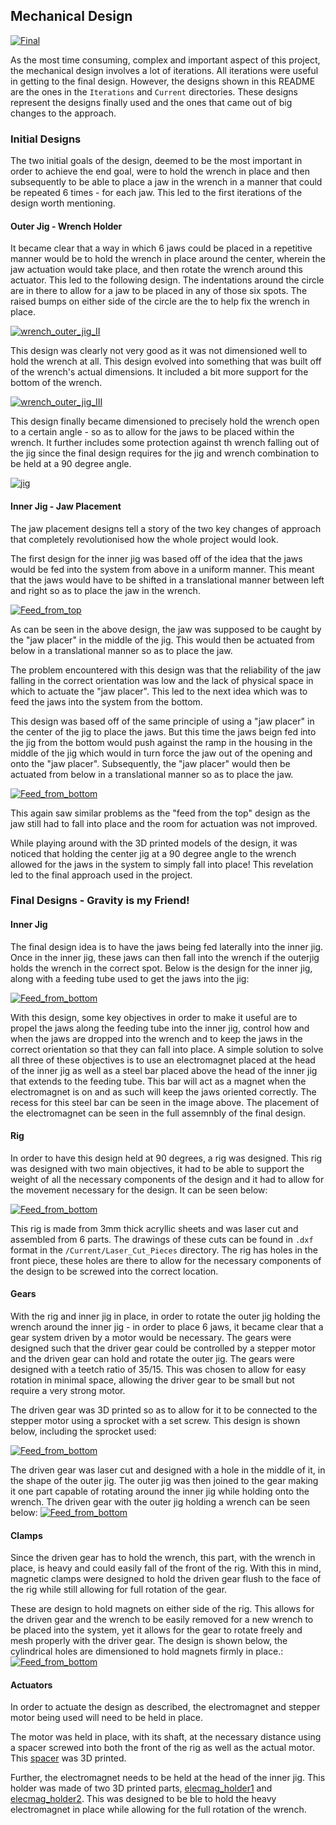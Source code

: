 ## Mechanical Design
<!-- <p align="center"> <script src="https://embed.github.com/view/3d/LeTo37/Bionic_Wrench_Automation_Project/master/Mechanical_Design/Current/3D_prints/Final.stl"></script> </p> -->
[![Final](media/Final.png)](Mechanical_Design/Current/3D_prints/Final.stl)

As the most time consuming, complex and important aspect of this project, the mechanical design involves a lot of iterations. All iterations were useful in getting to the final design. However, the designs shown in this README are the ones in the `Iterations` and `Current` directories. These designs represent the designs finally used and the ones that came out of big changes to the approach.

### Initial Designs
The two initial goals of the design, deemed to be the most important in order to achieve the end goal, were to hold the wrench in place and then subsequently to be able to place a jaw in the wrench in a manner that could be repeated 6 times - for each jaw. This led to the first iterations of the design worth mentioning.  

#### Outer Jig - Wrench Holder
It became clear that a way in which 6 jaws could be placed in a repetitive manner would be to hold the wrench in place around the center, wherein the jaw actuation would take place, and then rotate the wrench around this actuator. This led to the following design. The indentations around the circle are in there to allow for a jaw to be placed in any of those six spots. The raised bumps on either side of the circle are the to help fix the wrench in place.
<!-- <p align="center"> <script src="https://embed.github.com/view/3d/LeTo37/Bionic_Wrench_Automation_Project/master/Mechanical_Design/Iterations/wrench_outer_jig_II.stl"></script> </p> -->
[![wrench_outer_jig_II](media/wrench_outer_jig_II.png)](Mechanical_Design/Iterations/wrench_outer_jig_II.stl)

This design was clearly not very good as it was not dimensioned well to hold the wrench at all. This design evolved into something that was built off of the wrench's actual dimensions. It included a bit more support for the bottom of the wrench.
<!-- <p align="center"> <script src="https://embed.github.com/view/3d/LeTo37/Bionic_Wrench_Automation_Project/master/Mechanical_Design/Iterations/wrench_outer_jig_III.stl"></script> </p> -->
[![wrench_outer_jig_III](media/wrench_outer_jig_III.png])](Mechanical_Design/Iterations/wrench_outer_jig_III.stl)

This design finally became dimensioned to precisely hold the wrench open to a certain angle - so as to allow for the jaws to be placed within the wrench. It further includes some protection against th wrench falling out of the jig since the final design requires for the jig and wrench combination to be held at a 90 degree angle.
<!-- <p align="center"> <script src="https://embed.github.com/view/3d/LeTo37/Bionic_Wrench_Automation_Project/master/Mechanical_Design/Current/3D_prints/jig.stl"></script> </p> -->
[![jig](media/jig.png)](Mechanical_Design/Current/3D_prints/jig.stl)

#### Inner Jig - Jaw Placement
The jaw placement designs tell a story of the two key changes of approach that completely revolutionised how the whole project would look.

The first design for the inner jig was based off of the idea that the jaws would be fed into the system from above in a uniform manner. This meant that the jaws would have to be shifted in a translational manner between left and right so as to place the jaw in the wrench. 
<!-- <p align="center"> <script src="https://embed.github.com/view/3d/LeTo37/Bionic_Wrench_Automation_Project/master/Mechanical_Design/Iterations/Feed_from_top.stl"></script> </p> -->
[![Feed_from_top](media/Feed_from_top.png)](Mechanical_Design/Iterations/Feed_from_top.stl)

As can be seen in the above design, the jaw was supposed to be caught by the "jaw placer" in the middle of the jig. This would then be actuated from below in a translational manner so as to place the jaw. 

The problem encountered with this design was that the reliability of the jaw falling in the correct orientation was low and the lack of physical space in which to actuate the "jaw placer". This led to the next idea which was to feed the jaws into the system from the bottom.

This design was based off of the same principle of using a "jaw placer" in the center of the jig to place the jaws. But this time the jaws beign fed into the jig from the bottom would push against the ramp in the housing in the middle of the jig which would in turn force the jaw out of the opening and onto the "jaw placer". Subsequently, the "jaw placer" would then be actuated from below in a translational manner so as to place the jaw.
<!-- <p align="center"> <script src="https://embed.github.com/view/3d/LeTo37/Bionic_Wrench_Automation_Project/master/Mechanical_Design/Iterations/Feed_from_bottom.stl"></script> </p> -->
[![Feed_from_bottom](media/Feed_from_bottom.png)](Mechanical_Design/Iterations/Feed_from_bottom.stl)

This again saw similar problems as the "feed from the top" design as the jaw still had to fall into place and the room for actuation was not improved. 

While playing around with the 3D printed models of the design, it was noticed that holding the center jig at a 90 degree angle to the wrench allowed for the jaws in the system to simply fall into place! This revelation led to the final approach used in the project.

### Final Designs - Gravity is my Friend!

#### Inner Jig
The final design idea is to have the jaws being fed laterally into the inner jig. Once in the inner jig, these jaws can then fall into the wrench if the outerjig holds the wrench in the correct spot. Below is the design for the inner jig, along with a feeding tube used to get the jaws into the jig<span>&#58;</span>
<!-- <p align="center"> <script src="https://embed.github.com/view/3d/LeTo37/Bionic_Wrench_Automation_Project/master/Mechanical_Design/Current/3D_Prints/Assembly_feeder&inner.stl"></script> </p> -->
[![Feed_from_bottom](media/Assembly_feeder&inner.png)](Mechanical_Design/Current/3D_Prints/Assembly_feeder&inner.stl)

With this design, some key objectives in order to make it useful are to propel the jaws along the feeding tube into the inner jig, control how and when the jaws are dropped into the wrench and to keep the jaws in the correct orientation so that they can fall into place. A simple solution to solve all three of these objectives is to use an electromagnet placed at the head of the inner jig as well as a steel bar placed above the head of the inner jig that extends to the feeding tube. This bar will act as a magnet when the electromagnet is on and as such will keep the jaws oriented correctly. The recess for this steel bar can be seen in the image above. The placement of the electromagnet can be seen in the full assemnbly of the final design. 

#### Rig
In order to have this design held at 90 degrees, a rig was designed. This rig was designed with two main objectives, it had to be able to support the weight of all the necessary components of the design and it had to allow for the movement necessary for the design. It can be seen below<span>&#58;</span>
<!-- <p align="center"> <script src="https://embed.github.com/view/3d/LeTo37/Bionic_Wrench_Automation_Project/master/Mechanical_Design/Current/Laser_Cut_Pieces/Rig.stl"></script> </p> -->
[![Feed_from_bottom](media/Rig.png)](Mechanical_Design/Current/Laser_Cut_Pieces/Rig.stl)

This rig is made from 3mm thick acryllic sheets and was laser cut and assembled from 6 parts. The drawings of these cuts can be found in `.dxf` format in the `/Current/Laser_Cut_Pieces` directory. The rig has holes in the front piece, these holes are there to allow for the necessary components of the design to be screwed into the correct location.

#### Gears

With the rig and inner jig in place, in order to rotate the outer jig holding the wrench around the inner jig - in order to place 6 jaws, it became clear that a gear system driven by a motor would be necessary. The gears were designed such that the driver gear could be controlled by a stepper motor and the driven gear can hold and rotate the outer jig. The gears were designed with a teetch ratio of 35/15. This was chosen to allow for easy rotation in minimal space, allowing the driver gear to be small but not require a very strong motor.

The driven gear was 3D printed so as to allow for it to be connected to the stepper motor using a sprocket with a set screw. This design is shown below, including the sprocket used<span>&#58;</span>
<!-- <p align="center"> <script src="https://embed.github.com/view/3d/LeTo37/Bionic_Wrench_Automation_Project/master/Mechanical_Design/Current/3D_Prints/gear_driver.stl"></script> </p> -->
[![Feed_from_bottom](media/Rig.png)](Mechanical_Design/Current/3D_Prints/gear_driver.stl)

The driven gear was laser cut and designed with a hole in the middle of it, in the shape of the outer jig. The outer jig was then joined to the gear making it one part capable of rotating around the inner jig while holding onto the wrench. The driven gear with the outer jig holding a wrench can be seen below<span>&#58;</span><!-- <p align="center"> <script src="https://embed.github.com/view/3d/LeTo37/Bionic_Wrench_Automation_Project/master/Mechanical_Design/Current/Laser_Cut_Pieces/jig_gear.stl"></script> </p> -->
[![Feed_from_bottom](media/jig_gear.png)](Mechanical_Design/Current/Laser_Cut_Pieces/jig_gear.stl)


#### Clamps

Since the driven gear has to hold the wrench, this part, with the wrench in place, is heavy and could easily fall of the front of the rig. With this in mind, magnetic clamps were designed to hold the driven gear flush to the face of the rig while still allowing for full rotation of the gear. 

These are design to hold magnets on either side of the rig. This allows for the driven gear and the wrench to be easily removed for a new wrench to be placed into the system, yet it allows for the gear to rotate freely and mesh properly with the driver gear. The design is shown below, the cylindrical holes are dimensioned to hold magnets firmly in place.<span>&#58;</span><!-- <p align="center"> <script src="https://embed.github.com/view/3d/LeTo37/Bionic_Wrench_Automation_Project/master/Mechanical_Design/Current/3D_Prints/clamp.stl"></script> </p> -->
[![Feed_from_bottom](media/clamp.png)](Mechanical_Design/Current/3D_Prints/clamp.stl) 

#### Actuators

In order to actuate the design as described, the electromagnet and stepper motor being used will need to be held in place.

The motor was held in place, with its shaft, at the necessary distance using a spacer screwed into both the front of the rig as well as the actual motor. This [spacer](Mechanical_Design/Current/3D_Prints/motor_spacer.stl) was 3D printed.  

Further, the electromagnet needs to be held at the head of the inner jig. This holder was made of two 3D printed parts, [elecmag_holder1](Mechanical_Design/Current/3D_Prints/elecmag_holder1.stl) and [elecmag_holder2](Mechanical_Design/Current/3D_Prints/elecmag_holder2.stl). This was designed to be ble to hold the heavy electromagnet in place while allowing for the full rotation of the wrench. 



